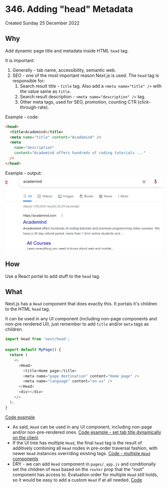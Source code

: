 # 346. Adding "head" Metadata
Created Sunday 25 December 2022


## Why
Add dynamic page title and metadata inside HTML `head` tag.

It is important:
1. Generally - tab name, accessibility, semantic web.
2. SEO - one of the most important reason Next.js is used. The `head` tag is responsible for:
	1. Search result title - `title` tag. Also add a `<meta name="title" />` with the value same as `title`.
	2. Search result description - `<meta name="description" />` tag.
	3. Other meta tags, used for SEO, promotion, counting CTR (click-through-rate).

Example - code:
```HTML
<head>
  <title>Academind</title>
  <meta name="title" content="Academind" />
  <meta
    name="description"
    content="Academind offers hundreds of coding tutorials ..."
  />
</head>
```

Example - output:
![](/assets/346_Adding_head_Metadata-image-1.png)


## How
Use a React portal to add stuff to the `head` tag.


## What
Next.js has a `Head` component that does exactly this. It portals it's children to the HTML `head` tag.

It can be used in any UI component (including non-page components and non-pre rendered UI), just remember to add `title` and/or `meta` tags as children.

```js
import Head from 'next/head';

export default MyPage() {
  return (
    <>
	  <Head>
		<title>Home page</title>
		<meta name="page destination" content="Home page" />
		<meta name="language" content="en-us" />
	  </Head>
	  <div></div>
	</>
  );
}
```
[Code example](https://github.com/exemplar-codes/nextjs-first-realistic-tutorial/commit/e40ee3fcd3bffd6129c75a9484d5fffe4c147aed)

- As said, `Head` can be used in any UI component, including non-page and/or non-pre-rendered ones. [Code example - set tab title dynamically on the client](https://github.com/exemplar-codes/nextjs-first-realistic-tutorial/commit/f492bc5b7a208956bdf1509b368aaa81255cfb48).
- If the UI tree has multiple `Head`, the final `head` tag is the result of additively combining all `Head` nodes in pre-order traversal fashion, with newer `Head` instances overriding existing tags. [Code - multiple `Head` components](https://github.com/exemplar-codes/nextjs-first-realistic-tutorial/commit/396df5f48d6aa5083e684c68cfe9d86413a5a5b1)
- DRY - we can add `Head` component in `pages/_app.js` and conditionally set the children of `Head` based on the `router` prop that the "root" component has access to. Evaluation order for multiple `Head` still holds, so it would be easy to add a custom `Head` if at all needed. [Code](https://github.com/exemplar-codes/nextjs-first-realistic-tutorial/commit/e5a7d5d90f8b0e03ce1fd14cc8eb63a321558e6c)
